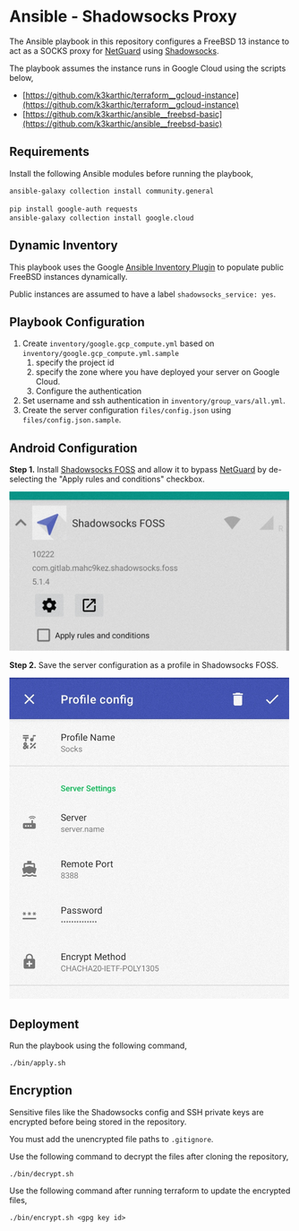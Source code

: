 # Ansible - Shadowsocks Proxy

The Ansible playbook in this repository configures a FreeBSD 13 instance to act as a SOCKS proxy for [NetGuard](https://www.netguard.me/) using [Shadowsocks](https://shadowsocks.org/en/index.html).

The playbook assumes the instance runs in Google Cloud using the scripts below,
- [https://github.com/k3karthic/terraform__gcloud-instance](https://github.com/k3karthic/terraform__gcloud-instance)
- [https://github.com/k3karthic/ansible__freebsd-basic](https://github.com/k3karthic/ansible__freebsd-basic)

## Requirements

Install the following Ansible modules before running the playbook,
```
ansible-galaxy collection install community.general

pip install google-auth requests
ansible-galaxy collection install google.cloud
```

## Dynamic Inventory

This playbook uses the Google [Ansible Inventory Plugin](https://docs.ansible.com/ansible/latest/collections/google/cloud/gcp_compute_inventory.html) to populate public FreeBSD instances dynamically.

Public instances are assumed to have a label `shadowsocks_service: yes`.

## Playbook Configuration

1. Create `inventory/google.gcp_compute.yml` based on `inventory/google.gcp_compute.yml.sample`
    1. specify the project id
    1. specify the zone where you have deployed your server on Google Cloud.
    1. Configure the authentication
1. Set username and ssh authentication in `inventory/group_vars/all.yml`.
1. Create the server configuration `files/config.json` using `files/config.json.sample`.

## Android Configuration

**Step 1.** Install [Shadowsocks FOSS](https://www.f-droid.org/en/packages/com.gitlab.mahc9kez.shadowsocks.foss/) and allow it to bypass [NetGuard](https://f-droid.org/en/packages/eu.faircode.netguard/) by de-selecting the "Apply rules and conditions" checkbox.

<img src="https://github.com/k3karthic/ansible__shadowsocks/raw/main/resources/shadowsocks_screenshot.jpg" width="500" />

**Step 2.** Save the server configuration as a profile in Shadowsocks FOSS.

<img src="https://github.com/k3karthic/ansible__shadowsocks/raw/main/resources/netguard_screenshot.jpg" width="500" />

## Deployment

Run the playbook using the following command,
```
./bin/apply.sh
```

## Encryption

Sensitive files like the Shadowsocks config and SSH private keys are encrypted before being stored in the repository.

You must add the unencrypted file paths to `.gitignore`.

Use the following command to decrypt the files after cloning the repository,

```
./bin/decrypt.sh
```

Use the following command after running terraform to update the encrypted files,

```
./bin/encrypt.sh <gpg key id>
```
